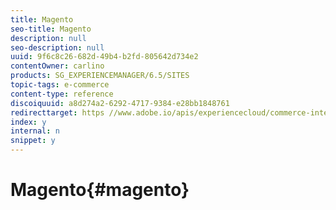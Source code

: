 ```yaml
---
title: Magento
seo-title: Magento
description: null
seo-description: null
uuid: 9f6c8c26-682d-49b4-b2fd-805642d734e2
contentOwner: carlino
products: SG_EXPERIENCEMANAGER/6.5/SITES
topic-tags: e-commerce
content-type: reference
discoiquuid: a8d274a2-6292-4717-9384-e28bb1848761
redirecttarget: https //www.adobe.io/apis/experiencecloud/commerce-integration-framework/integrations.html#!AdobeDocs/commerce-cif-documentation/master/integrations/02-AEM-Magento.md
index: y
internal: n
snippet: y
---
```


# Magento{#magento}

